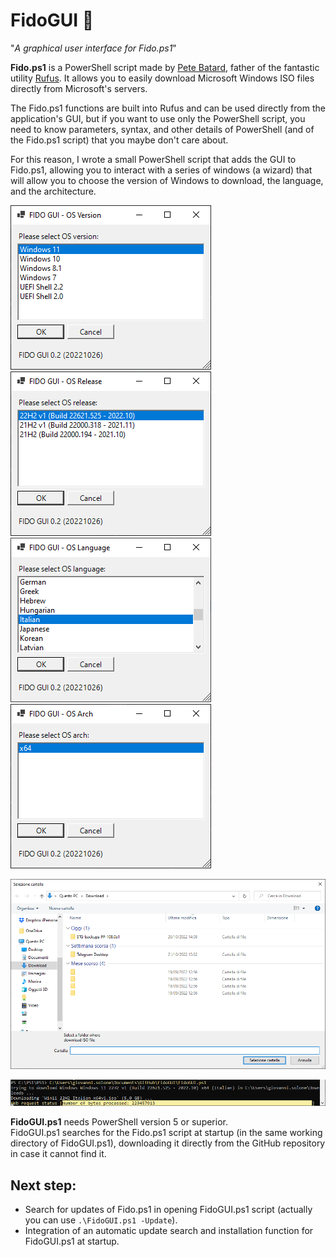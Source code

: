 # FidoGUI 🐶
"*A graphical user interface for Fido.ps1*"

**Fido.ps1** is a PowerShell script made by [Pete Batard](https://github.com/pbatard), father of the fantastic utility [Rufus](https://github.com/pbatard/rufus). It allows you to easily download Microsoft Windows ISO files directly from Microsoft's servers.

The Fido.ps1 functions are built into Rufus and can be used directly from the application's GUI, but if you want to use only the PowerShell script, you need to know parameters, syntax, and other details of PowerShell (and of the Fido.ps1 script) that you maybe don't care about.

For this reason, I wrote a small PowerShell script that adds the GUI to Fido.ps1, allowing you to interact with a series of windows (a wizard) that will allow you to choose the version of Windows to download, the language, and the architecture.

![FidoGUI: Select OS version](https://raw.githubusercontent.com/gioxx/FidoGUI/master/assets/0_fidogui_osversion.png) ![FidoGUI: Select OS release](https://raw.githubusercontent.com/gioxx/FidoGUI/master/assets/1_fidogui_osrelease.png)  
![FidoGUI: Select OS language](https://raw.githubusercontent.com/gioxx/FidoGUI/master/assets/2_fidogui_oslang.png) ![FidoGUI: Select OS architecture](https://raw.githubusercontent.com/gioxx/FidoGUI/master/assets/3_fidogui_osarch.png)   

![FidoGUI: Select folder where download ISO file](https://raw.githubusercontent.com/gioxx/FidoGUI/master/assets/4_fidogui_folder.png)   

![FidoGUI: PowerShell can now download the ISO file from Microsoft](https://raw.githubusercontent.com/gioxx/FidoGUI/master/assets/5_fidogui_pshelldownload.png)  

**FidoGUI.ps1** needs PowerShell version 5 or superior.  
FidoGUI.ps1 searches for the Fido.ps1 script at startup (in the same working directory of FidoGUI.ps1), downloading it directly from the GitHub repository in case it cannot find it.

## Next step:

- Search for updates of Fido.ps1 in opening FidoGUI.ps1 script (actually you can use `.\FidoGUI.ps1 -Update`).
- Integration of an automatic update search and installation function for FidoGUI.ps1 at startup.
